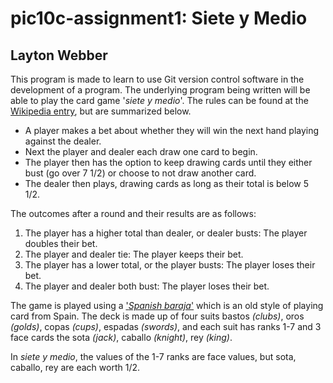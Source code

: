 # pic10c-assignment1: Siete y Medio
## Layton Webber

This program is made to learn to use Git version control software in the development of a program. The underlying program being written will be able to play the card game '_siete y medio_'. The rules can be found at the [Wikipedia entry](https://en.wikipedia.org/wiki/Sette_e_mezzo), but are summarized below.

* A player makes a bet about whether they will win the next hand playing against the dealer.
* Next the player and dealer each draw one card to begin.
* The player then has the option to keep drawing cards until they either bust (go over 7 1/2) or choose to not draw another card.
* The dealer then plays, drawing cards as long as their total is below 5 1/2.

The outcomes after a round and their results are as follows:
1. The player has a higher total than dealer, or dealer busts: The player doubles their bet.
2. The player and dealer tie: The player keeps their bet.
3. The player has a lower total, or the player busts: The player loses their bet.
4. The player and dealer both bust: The player loses their bet.

The game is played using a ['_Spanish baraja_'](http://en.wikipedia.org/wiki/Spanish_playing_cards) which is an old style of playing card from Spain. The deck is made up of four suits bastos _(clubs)_, oros _(golds)_, copas _(cups)_, espadas _(swords)_, and each suit has ranks 1-7 and 3 face cards the sota _(jack)_, caballo _(knight)_, rey _(king)_. 

In _siete y medio_, the values of the 1-7 ranks are face values, but sota, caballo, rey are each worth 1/2.
